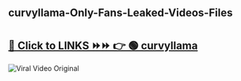 
 ## curvyllama-Only-Fans-Leaked-Videos-Files

# <h2><a href="https://mediaupload.pro?curvyllama">🔗 Click to LINKS ⏩⏩ 👉 🟢 curvyllama </a></h2>

<a href="https://mediaupload.pro?curvyllama" rel="nofollow" data-target="animated-image.originalLink"><img src="https://i.ibb.co.com/xMMVF88/686577567.gif" alt="Viral Video Original" style="max-width: 100%; display: inline-block;" data-target="animated-image.originalImage"></a>